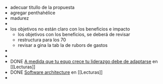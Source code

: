- adecuar titullo de la propuesta
- agregar penthahélice
- madurez
-
- los objetivos no están claro con los beneficios e impacto
	- los objetivos con los beneficios, se deberá de revisar
	- restructura para los 70
	- revisar a gina la tab la de rubors de gastos
-
-
- DONE [A medida que tu equp crece tu liderazgo debe de adaptarse](https://path.mba/a-medida-que-tu-equipo-crece-tu-estilo-de-liderazgo-tiene-que-adaptarse/)  en [[Lecturas]]
- DONE [Software architecture](https://martinfowler.com/architecture/) en [[Lecturas]]
-